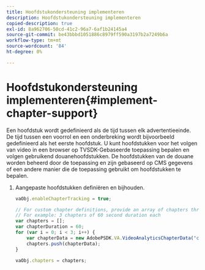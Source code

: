 ```yaml
---
title: Hoofdstukondersteuning implementeren
description: Hoofdstukondersteuning implementeren
copied-description: true
exl-id: 8a962706-50cd-41c2-96a7-6af1b24145a4
source-git-commit: be43bbbd1051886c8979ff590a3197b2a7249b6a
workflow-type: tm+mt
source-wordcount: '84'
ht-degree: 0%

---
```


# Hoofdstukondersteuning implementeren{#implement-chapter-support}

Een hoofdstuk wordt gedefinieerd als de tijd tussen elk advertentieeinde. De tijd tussen een voorrol en een onderbreking wordt bijvoorbeeld gedefinieerd als het eerste hoofdstuk. U kunt hoofdstukken voor het volgen van video in een browser op TVSDK-Gebaseerde toepassing bepalen en volgen gebruikend douanehoofdstukken. De hoofdstukken van de douane worden beheerd door de toepassing en zijn gebaseerd op CMS gegevens of een andere manier die de toepassing gebruikt om hoofdstukken te bepalen.

1. Aangepaste hoofdstukken definiëren en bijhouden.

   ```js
   vaObj.enableChapterTracking = true; 
   
   // For custom chapter definitions, provide an array of chapters through the metadata: 
   // For example: 3 chapters of 60 second duration each 
   var chapters = []; 
   var chapterDuration = 60; 
   for (var i = 0; i < 3; i++) { 
       var chapterData = new AdobePSDK.VA.VideoAnalyticsChapterData("chapter_" + (i+1), i * chapterDuration, chapterDuration, (i+1)); 
       chapters.push(chapterData); 
   } 
   
   vaObj.chapters = chapters;
   ```
